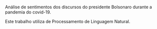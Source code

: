 Análise de sentimentos dos discursos do presidente Bolsonaro durante a pandemia do covid-19.

Este trabalho utiliza de Processamento de Linguagem Natural.
